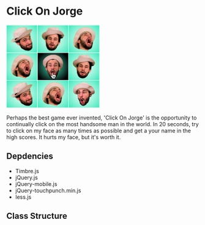 # Click On Jorge

![ScreenShot](/img/instructions.png)

Perhaps the best game ever invented, 'Click On Jorge' is the opportunity to continually click on the most handsome man in the world. In 20 seconds, try to click on my face as many times as possible and get a your name in the high scores. It hurts my face, but it's worth it.

## Depdencies

- Timbre.js
- jQuery.js
- jQuery-mobile.js
- jQuery-touchpunch.min.js
- less.js

## Class Structure


